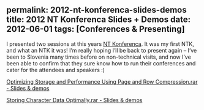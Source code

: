 permalink: 2012-nt-konferenca-slides-demos
title: 2012 NT Konferenca Slides + Demos
date: 2012-06-01
tags: [Conferences & Presenting]
---
I presented two sessions at this years [NT Konferenca](http://www.ntk.si/). It was my first NTK, and what an NTK it was! I’m really hoping I’ll be back to present again – I’ve been to Slovenia many times before on non-technical visits, and now I’ve been able to confirm that they sure know how to run their conferences and cater for the attendees and speakers :)

<!-- more -->

[Optimizing Storage and Performance Using Page and Row Compression.rar - Slides & demos](2012-05-24-NTK-Optimizing-Storage-and-Performance-Using-Page-and-Row-Compression-60-minutes.rar)

[Storing Character Data Optimally.rar - Slides & demos](2012-05-24-NTK-Storing-Character-Data-Optimally-60-minutes.rar)
